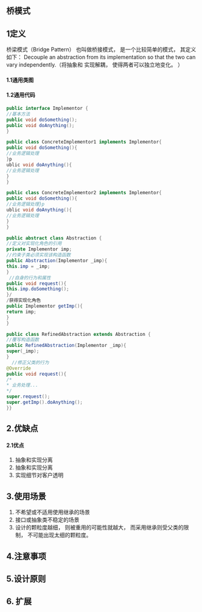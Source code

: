 ## 桥模式

## 1定义

桥梁模式（Bridge Pattern） 也叫做桥接模式， 是一个比较简单的模式， 其定义如下：
Decouple an abstraction from its implementation so that the two can vary independently.（将抽象和
实现解耦， 使得两者可以独立地变化。 ）

#### 1.1通用类图

#### 1.2通用代码

```java
public interface Implementor {
//基本方法
public void doSomething();
public void doAnything();
}
```

```java
public class ConcreteImplementor1 implements Implementor{
public void doSomething(){
//业务逻辑处理
}p
ublic void doAnything(){
//业务逻辑处理
}
}

public class ConcreteImplementor2 implements Implementor{
public void doSomething(){
//业务逻辑处理}p
ublic void doAnything(){
//业务逻辑处理
}
}
```

```java
public abstract class Abstraction {
//定义对实现化角色的引用
private Implementor imp;
//约束子类必须实现该构造函数
public Abstraction(Implementor _imp){
this.imp = _imp;
}
 //自身的行为和属性
public void request(){
this.imp.doSomething();
}/
/获得实现化角色
public Implementor getImp(){
return imp;
}
}
```

```java
public class RefinedAbstraction extends Abstraction {
//覆写构造函数
public RefinedAbstraction(Implementor _imp){
super(_imp);
}
  //修正父类的行为
@Override
public void request(){
/*
* 业务处理...
*/
super.request();
super.getImp().doAnything();
}}
```

## 2.优缺点

#### 2.1优点

1. 抽象和实现分离
2. 抽象和实现分离
3. 实现细节对客户透明



## 3.使用场景

1. 不希望或不适用使用继承的场景
2. 接口或抽象类不稳定的场景
3. 设计的颗粒度越细， 则被重用的可能性就越大， 而采用继承则受父类的限制， 不可能出现太细的颗粒度。

## 4.注意事项

## 5.设计原则

## 6.  扩展

#####  